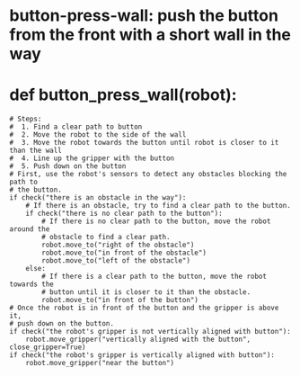 # button-press-wall: push the button from the front with a short wall in the way
# def button_press_wall(robot):
    # Steps:
    #  1. Find a clear path to button
    #  2. Move the robot to the side of the wall
    #  3. Move the robot towards the button until robot is closer to it than the wall
    #  4. Line up the gripper with the button
    #  5. Push down on the button
    # First, use the robot's sensors to detect any obstacles blocking the path to
    # the button.
    if check("there is an obstacle in the way"):
        # If there is an obstacle, try to find a clear path to the button.
        if check("there is no clear path to the button"):
            # If there is no clear path to the button, move the robot around the
            # obstacle to find a clear path.
            robot.move_to("right of the obstacle")
            robot.move_to("in front of the obstacle")
            robot.move_to("left of the obstacle")
        else:
            # If there is a clear path to the button, move the robot towards the
            # button until it is closer to it than the obstacle.
            robot.move_to("in front of the button")
    # Once the robot is in front of the button and the gripper is above it,
    # push down on the button.
    if check("the robot's gripper is not vertically aligned with button"):
        robot.move_gripper("vertically aligned with the button", close_gripper=True)
    if check("the robot's gripper is vertically aligned with button"):
        robot.move_gripper("near the button")